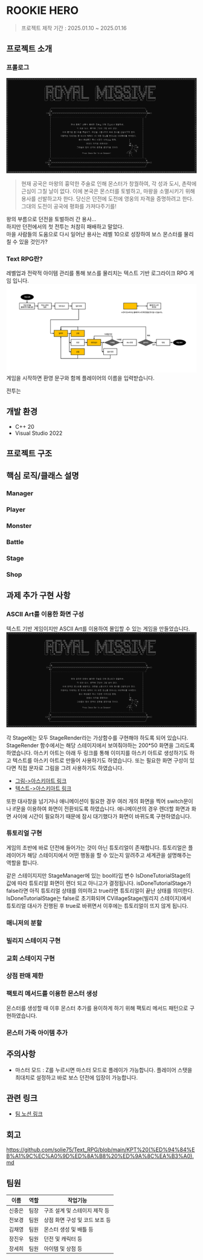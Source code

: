 # ROOKIE HERO
> 프로젝트 제작 기간 : 2025.01.10 ~ 2025.01.16


## 프로젝트 소개

### 프롤로그
![Prolouge](https://github.com/solie75/Text_RPG/blob/main/ReadMeImage/Prolouge.jpg)
> 현재 공국은 마왕의 흉악한 주술로 인해 몬스터가 창궐하여, 각 성과 도시, 촌락에 근심이 그칠 날이 없다. 이에 본국은 몬스터를 토벌하고, 마왕을 소멸시키기 위해 용사를 선발하고자 한다. 당신은 던전에 도전에 영웅의 자격을 증명하려고 한다. 그대의 도전이 공국에 평화를 가져다주기를!


왕의 부름으로 던전을 토벌하러 간 용사...   
하지만 던전에서의 첫 전투는 처참히 패배하고 말았다.   
마을 사람들의 도움으로 다시 일어난 용사는 레벨 10으로 성장하여 보스 몬스터를 물리칠 수 있을 것인가?   


### Text RPG란?
레벨업과 전략적 아이템 관리를 통해 보스를 물리치는 텍스트 기반 로그라이크 RPG 게임 입니다.
![GameStructureDiagram](https://github.com/solie75/Text_RPG/blob/main/ReadMeImage/Game%20Structure%20Diagram.png)
게임을 시작하면 환영 문구와 함께 플레이어의 이름을 입력받습니다.


전투는 

## 개발 환경
* C++ 20
* Visual Studio 2022

## 프로젝트 구조

## 핵심 로직/클래스 설명
### Manager
### Player
### Monster
### Battle
### Stage
### Shop

## 과제 추가 구현 사항
### ASCII Art를 이용한 화면 구성
텍스트 기반 게임이지만 ASCII Art를 이용하여 몰입할 수 있는 게임을 만들었습니다.
![RoyalMissive](https://github.com/solie75/Text_RPG/blob/main/ReadMeImage/Royal%20Missive.png)


각 Stage에는 모두 StageRender라는 가상함수를 구현해야 하도록 되어 있습니다. StageRender 함수에서는 해당 스테이지에서 보여줘야하는 200*50 화면을 그리도록 하였습니다. 아스키 아트는 아래 두 링크를 통해 이미지를 아스키 아트로 생성하기도 하고 텍스트를 아스키 아트로 만들어 사용하기도 하였습니다. 또는 필요한 화면 구성이 있다면 직접 문자로 그림을 그려 사용하기도 하였습니다.
* [그림->아스키아트 링크](https://wepplication.github.io/tools/asciiArtGen/?size=190&color=false&fileupload=)
* [텍스트->아스키아트 링크](https://patorjk.com/software/taag/#p=display&f=Graffiti&t=Type%20Something%20)


또한 대사창을 넘기거나 애니메이션이 필요한 경우 여러 개의 화면을 찍어 switch문이나 if문을 이용하여 화면이 전환되도록 하였습니다. 애니메이션의 경우 렌더할 화면과 화면 사이에 시간이 필요하기 때문에 잠시 대기했다가 화면이 바뀌도록 구현하였습니다.

### 튜토리얼 구현
게임의 초반에 바로 던전에 들어가는 것이 아닌 튜토리얼이 존재합니다. 튜토리얼은 플레이어가 해당 스테이지에서 어떤 행동을 할 수 있는지 알려주고 세계관을 설명해주는 역할을 합니다.



같은 스테이지지만 StageManager에 있는 bool타입 변수 IsDoneTutorialStage의 값에 따라 튜토리얼 화면이 렌더 되고 아니고가 결정됩니다. isDoneTutorialStage가 false라면 아직 튜토리얼 상태를 의미하고 true라면 튜토리얼이 끝난 상태를 의미한다. IsDoneTutorialStage는 false로 초기화되며 CVillageStage(빌리지 스테이지)에서 튜토리얼 대사가 진행된 후 true로 바뀌면서 이후에는 튜토리얼이 뜨지 않게 됩니다.

### 매니저의 분할
### 빌리지 스테이지 구현
### 교회 스테이지 구현
### 상점 판매 제한
### 팩토리 메서드를 이용한 몬스터 생성
몬스터를 생성할 때 이후 몬스터 추가를 용이하게 하기 위해 팩토리 메서드 패턴으로 구현하였습니다.

### 몬스터 가죽 아이템 추가

## 주의사항
* 마스터 모드 : Z를 누르시면 마스터 모드로 플레이가 가능합니다. 플레이어 스탯을 최대치로 설정하고 바로 보스 던전에 입장이 가능합니다.

## 관련 링크
* [팀 노션 링크](https://teamsparta.notion.site/1-14-4a713f7f889144f099875472d2bd38ed)

## 회고

https://github.com/solie75/Text_RPG/blob/main/KPT%20(%ED%94%84%EB%A1%9C%EC%A0%9D%ED%8A%B8%20%ED%9A%8C%EA%B3%A0).md

## 팀원
|이름|역할|작업기능|
|--------|--------|---------------|
|신중은|팀장|구조 설계 및 스테이지 제작 등|
|전보경|팀원|상점 화면 구성 및 코드 보조 등|
|김채영|팀원|몬스터 생성 및 배틀 등|
|장진우|팀원|던전 및 캐릭터 등|
|장세희|팀원|아이템 및 상점 등|
